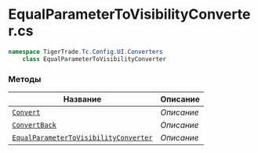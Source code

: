 
# EqualParameterToVisibilityConverter.cs
```csharp
namespace TigerTrade.Tc.Config.UI.Converters  
    class EqualParameterToVisibilityConverter
```

### Методы
| Название | Описание |
| --- | --- |
| [`Convert`](./Методы/Convert.md) | *Описание* |
| [`ConvertBack`](./Методы/ConvertBack.md) | *Описание* |
| [`EqualParameterToVisibilityConverter`](./Методы/EqualParameterToVisibilityConverter.md) | *Описание* |
